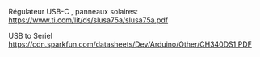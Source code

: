 Régulateur USB-C , panneaux solaires:
https://www.ti.com/lit/ds/slusa75a/slusa75a.pdf

USB to Seriel
https://cdn.sparkfun.com/datasheets/Dev/Arduino/Other/CH340DS1.PDF

